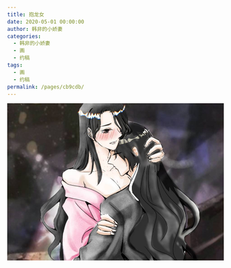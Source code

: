 ```yaml
---
title: 抱龙女
date: 2020-05-01 00:00:00
author: 韩非的小娇妻
categories: 
  - 韩非的小娇妻
  - 画
  - 约稿
tags: 
  - 画
  - 约稿
permalink: /pages/cb9cdb/
---
```


![1](/img/hfxjq/1.jpg)

<!-- more -->
